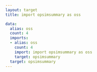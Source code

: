 ```yaml
---
layout: target
title: import opsimsummary as oss

data:
  alias: oss
  count: 4
  imports:
  - alias: oss
    count: 4
    import: import opsimsummary as oss
    target: opsimsummary
  target: opsimsummary
---
```

